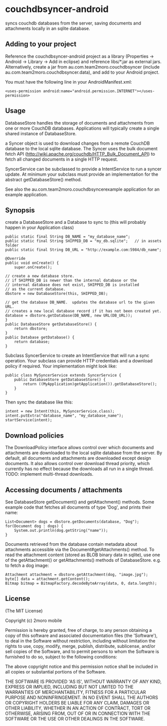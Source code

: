 couchdbsyncer-android
=====================

syncs couchdb databases from the server, saving documents and attachments locally in an sqlite database.

Adding to your project
----------------------

Reference the couchdbsyncer-android project as a library (Properties -> Android -> Library -> Add in eclipse) and reference libs/*.jar as external jars.
Alternatively, create a jar from au.com.team2moro.couchdbsyncer (include au.com.team2moro.couchdbsyncer.data), and add to your Android project.

You must have the following line in your AndroidManifest.xml:

    <uses-permission android:name="android.permission.INTERNET"></uses-permission>
    
Usage
-----

DatabaseStore handles the storage of documents and attachments from one or more CouchDB databases.  Applications will typically create a single shared instance of DatabaseStore.

a Syncer object is used to download changes from a remote CouchDB database to the local sqlite database. The Syncer uses the bulk document fetch API (http://wiki.apache.org/couchdb/HTTP_Bulk_Document_API) to fetch all changed documents in a single HTTP request.

SyncerService can be subclassed to provide a IntentService to run a syncer update. At minimum your subclass must provide an implementation for the abstract getDatabaseStore() method.

See also the au.com.team2moro.couchdbsyncerexample application for an example application.

Synopsis
--------

create a DatabaseStore and a Database to sync to (this will probably happen in your Application class)

    public static final String DB_NAME = "my_database_name";
    public static final String SHIPPED_DB = "my_db.sqlite";   // in assets folder
    public static final String DB_URL = "http://example.com:5984/db_name";

    @Override
    public void onCreate() {
        super.onCreate();
        
	// create a new database store.
	// if SHIPPED_DB is newer than the internal database or the
	// internal database does not exist, SHIPPED_DB is installed
	// as the current database.
	dbstore = new DatabaseStore(this, SHIPPED_DB);

	// get the database DB_NAME.  updates the database url to the given URL.
	// creates a new local database record if it has not been created yet.
	database = dbstore.getDatabase(DB_NAME, new URL(DB_URL));
    }
    public DatabaseStore getDatabaseStore() {
        return dbstore;
    }
    public Database getDatabase() {
        return database;
    }
 
Subclass SyncerService to create an IntentService that will run a sync operation.  Your subclass can provide HTTP credentials and a download policy if required.  Your implementation might look like:

    public class MySyncerService extends SyncerService {
        public DatabaseStore getDatabaseStore() {
            return ((MyApplication)getApplication()).getDatabaseStore();
        }
    }

Then sync the database like this:

    intent = new Intent(this, MySyncerService.class);
    intent.putExtra("database_name", "my_database_name");
    startService(intent);

Download policies
-----------------

The DownloadPolicy interface allows control over which documents and attachments are downloaded to the local sqlite database from the server.  By default, all documents and attachments are downloaded except design documents.
It also allows control over download thread priority, which currently has no effect because the downloads all run in a single thread.
TODO: implement multi-thread downloads.

Accessing documents / attachments
---------------------------------

See DatabaseStore getDocument() and getAttachment() methods.
Some example code that fetches all documents of type 'Dog', and prints their name:

    List<Document> dogs = dbstore.getDocuments(database, "Dog");
    for(Document dog : dogs) {
        System.out.println(dog.getString("name"));
    }

Documents retrieved from the database contain metadata about attachments accessible via the Document#getAttachments() method.  To read the attachment content (stored as BLOB binary data in sqlite), use one of the getAttachment() or getAttachments() methods of DatabaseStore.  e.g. to fetch a dog image:

    Attachment attachment = dbstore.getAttachment(dog, "image.jpg");
    byte[] data = attachment.getContent();
    Bitmap bitmap = BitmapFactory.decodeByteArray(data, 0, data.length);

License
-------

(The MIT License)

Copyright (c) 2moro mobile

Permission is hereby granted, free of charge, to any person obtaining
a copy of this software and associated documentation files (the
'Software'), to deal in the Software without restriction, including
without limitation the rights to use, copy, modify, merge, publish,
distribute, sublicense, and/or sell copies of the Software, and to
permit persons to whom the Software is furnished to do so, subject to
the following conditions:

The above copyright notice and this permission notice shall be
included in all copies or substantial portions of the Software.

THE SOFTWARE IS PROVIDED 'AS IS', WITHOUT WARRANTY OF ANY KIND,
EXPRESS OR IMPLIED, INCLUDING BUT NOT LIMITED TO THE WARRANTIES OF
MERCHANTABILITY, FITNESS FOR A PARTICULAR PURPOSE AND NONINFRINGEMENT.
IN NO EVENT SHALL THE AUTHORS OR COPYRIGHT HOLDERS BE LIABLE FOR ANY
CLAIM, DAMAGES OR OTHER LIABILITY, WHETHER IN AN ACTION OF CONTRACT,
TORT OR OTHERWISE, ARISING FROM, OUT OF OR IN CONNECTION WITH THE
SOFTWARE OR THE USE OR OTHER DEALINGS IN THE SOFTWARE.
